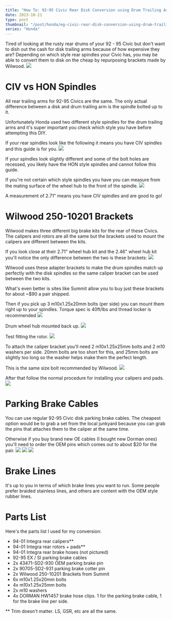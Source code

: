```yaml
---
title: "How To: 92-95 Civic Rear Disk Conversion using Drum Trailing Arms"
date: 2023-10-21
type: post
thumbnail: "/post/honda/eg-civic-rear-disk-conversion-using-drum-trailing-arms/images/thumbnail.jpg"
series: "Honda"
---
```


Tired of looking at the rusty rear drums of your 92 - 95 Civic but don't want to dish out the cash for disk trailing arms because of how expensive they are? Depending on which style rear spindles your Civic has, you may be able to convert them to disk on the cheap by repurposing brackets made by Wilwood.
![](images/1.jpg)

# CIV vs HON Spindles

All rear trailing arms for 92-95 Civics are the same. The only actual difference between a disk and drum trailing arm is the spindle bolted up to it.

Unfortunately Honda used two different style spindles for the drum trailing arms and it's super important you check which style you have before attempting this DIY.

If your rear spindles look like the following it means you have CIV spindles and this guide is for you.
![](images/2.jpg)

If your spindles look slightly different and some of the bolt holes are recessed, you likely have the HON style spindles and cannot follow this guide.

If you're not certain which style spindles you have you can measure from the mating surface of the wheel hub to the front of the spindle.
![](images/3.jpg)

A measurement of 2.71" means you have CIV spindles and are good to go!

# Wilwood 250-10201 Brackets

Wilwood makes three different big brake kits for the rear of these Civics. The calipers and rotors are all the same but the brackets used to mount the calipers are different between the kits.

If you look close at their 2.71" wheel hub kit and the 2.46" wheel hub kit you'll notice the only difference between the two is these brackets:
![](images/4.jpg)

Wilwood uses these adapter brackets to make the drum spindles match up perfectly with the disk spindles so the same caliper bracket can be used between the two kits.

What's even better is sites like Summit allow you to buy just these brackets for about ~$90 a pair shipped.

Then if you pick up 3 m10x1.25x20mm bolts (per side) you can mount them right up to your spindles. Torque spec is 40ft/lbs and thread locker is recommended
![](images/5.jpg)

Drum wheel hub mounted back up.
![](images/6.jpg)

Test fitting the rotor.
![](images/7.jpg)

To attach the caliper bracket you'll need 2 m10x1.25x25mm bolts and 2 m10 washers per side. 20mm bolts are too short for this, and 25mm bolts are slightly too long so the washer helps make them the perfect length.

This is the same size bolt recommended by Wilwood.
![](images/8.jpg)

After that follow the normal procedure for installing your calipers and pads.
![](images/9.jpg)

# Parking Brake Cables

You can use regular 92-95 Civic disk parking brake cables. The cheapest option would be to grab a set from the local junkyard because you can grab the pins that attaches them to the caliper at the same time.

Otherwise if you buy brand new OE cables (I bought new Dorman ones) you'll need to order the OEM pins which comes out to about $20 for the pair.
![](images/10.jpg)
![](images/11.jpg)
![](images/12.jpg)

# Brake Lines

It's up to you in terms of which brake lines you want to run. Some people prefer braided stainless lines, and others are content with the OEM style rubber lines.

# Parts List

Here's the parts list I used for my conversion:

- 94-01 Integra rear calipers\*\*
- 94-01 Integra rear rotors + pads\*\*
- 94-01 Integra rear brake hoses (not pictured)
- 92-95 EX / SI parking brake cables
- 2x 43471-SD2-930 OEM parking brake pin
- 2x 90705-SD2-931 parking brake cotter pin
- 2x Wilwood 250-10201 Brackets from Summit
- 6x m10x1.25x20mm bolts
- 4x m10x1.25x25mm bolts
- 2x m10 washers
- 4x DORMAN HW1457 brake hose clips. 1 for the parking brake cable, 1 for the brake line per side.

\*\* Trim doesn't matter. LS, GSR, etc are all the same.
